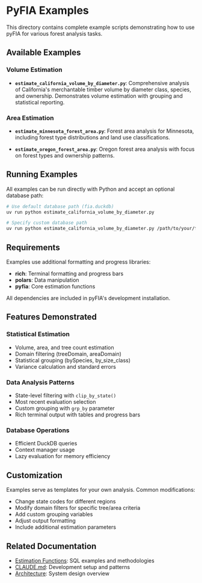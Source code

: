 # PyFIA Examples

This directory contains complete example scripts demonstrating how to use pyFIA for various forest analysis tasks.

## Available Examples

### Volume Estimation

- **`estimate_california_volume_by_diameter.py`**: Comprehensive analysis of California's merchantable timber volume by diameter class, species, and ownership. Demonstrates volume estimation with grouping and statistical reporting.

### Area Estimation  

- **`estimate_minnesota_forest_area.py`**: Forest area analysis for Minnesota, including forest type distributions and land use classifications.

- **`estimate_oregon_forest_area.py`**: Oregon forest area analysis with focus on forest types and ownership patterns.

## Running Examples

All examples can be run directly with Python and accept an optional database path:

```bash
# Use default database path (fia.duckdb)
uv run python estimate_california_volume_by_diameter.py

# Specify custom database path
uv run python estimate_california_volume_by_diameter.py /path/to/your/fia.duckdb
```

## Requirements

Examples use additional formatting and progress libraries:

- **rich**: Terminal formatting and progress bars
- **polars**: Data manipulation
- **pyfia**: Core estimation functions

All dependencies are included in pyFIA's development installation.

## Features Demonstrated

### Statistical Estimation
- Volume, area, and tree count estimation
- Domain filtering (treeDomain, areaDomain) 
- Statistical grouping (bySpecies, by_size_class)
- Variance calculation and standard errors

### Data Analysis Patterns
- State-level filtering with `clip_by_state()`
- Most recent evaluation selection
- Custom grouping with `grp_by` parameter
- Rich terminal output with tables and progress bars

### Database Operations
- Efficient DuckDB queries
- Context manager usage
- Lazy evaluation for memory efficiency

## Customization

Examples serve as templates for your own analysis. Common modifications:

- Change state codes for different regions
- Modify domain filters for specific tree/area criteria  
- Add custom grouping variables
- Adjust output formatting
- Include additional estimation parameters

## Related Documentation

- [Estimation Functions](../queries/README.md): SQL examples and methodologies
- [CLAUDE.md](../../CLAUDE.md): Development setup and patterns
- [Architecture](../ARCHITECTURE_DIAGRAMS.md): System design overview